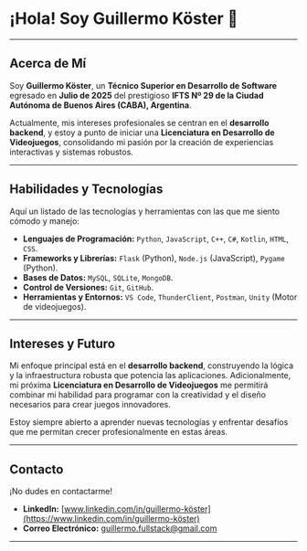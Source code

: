 # ¡Hola! Soy Guillermo Köster 👋

---

## Acerca de Mí

Soy **Guillermo Köster**, un **Técnico Superior en Desarrollo de Software** egresado en **Julio de 2025** del prestigioso **IFTS Nº 29 de la Ciudad Autónoma de Buenos Aires (CABA), Argentina**.

Actualmente, mis intereses profesionales se centran en el **desarrollo backend**, y estoy a punto de iniciar una **Licenciatura en Desarrollo de Videojuegos**, consolidando mi pasión por la creación de experiencias interactivas y sistemas robustos.

---

## Habilidades y Tecnologías

Aquí un listado de las tecnologías y herramientas con las que me siento cómodo y manejo:

* **Lenguajes de Programación:** `Python`, `JavaScript`, `C++`, `C#`, `Kotlin`, `HTML`, `CSS`.
* **Frameworks y Librerías:** `Flask` (Python), `Node.js` (JavaScript), `Pygame` (Python).
* **Bases de Datos:** `MySQL`, `SQLite`, `MongoDB`.
* **Control de Versiones:** `Git`, `GitHub`.
* **Herramientas y Entornos:** `VS Code`, `ThunderClient`, `Postman`, `Unity` (Motor de videojuegos).

---

## Intereses y Futuro

Mi enfoque principal está en el **desarrollo backend**, construyendo la lógica y la infraestructura robusta que potencia las aplicaciones. Adicionalmente, mi próxima **Licenciatura en Desarrollo de Videojuegos** me permitirá combinar mi habilidad para programar con la creatividad y el diseño necesarios para crear juegos innovadores.

Estoy siempre abierto a aprender nuevas tecnologías y enfrentar desafíos que me permitan crecer profesionalmente en estas áreas.

---

## Contacto

¡No dudes en contactarme!

* **LinkedIn:** [www.linkedin.com/in/guillermo-köster](https://www.linkedin.com/in/guillermo-köster)
* **Correo Electrónico:** guillermo.fullstack@gmail.com

---
<!--
**guillermo-k/guillermo-k** is a ✨ _special_ ✨ repository because its `README.md` (this file) appears on your GitHub profile.

Here are some ideas to get you started:

- 🔭 I’m currently working on ...
- 🌱 I’m currently learning ...
- 👯 I’m looking to collaborate on ...
- 🤔 I’m looking for help with ...
- 💬 Ask me about ...
- 📫 How to reach me: ...
- 😄 Pronouns: ...
- ⚡ Fun fact: ...
-->
